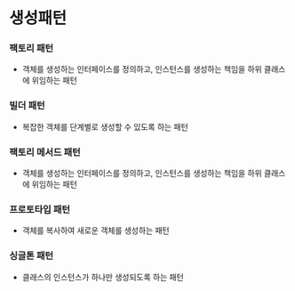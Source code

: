 # 생성패턴

### 팩토리 패턴

- 객체를 생성하는 인터페이스를 정의하고, 인스턴스를 생성하는 책임을 하위 클래스에 위임하는 패턴

### 빌더 패턴

- 복잡한 객체를 단계별로 생성할 수 있도록 하는 패턴

### 팩토리 메서드 패턴

- 객체를 생성하는 인터페이스를 정의하고, 인스턴스를 생성하는 책임을 하위 클래스에 위임하는 패턴

### 프로토타입 패턴

- 객체를 복사하여 새로운 객체를 생성하는 패턴

### 싱글톤 패턴

- 클래스의 인스턴스가 하나만 생성되도록 하는 패턴
